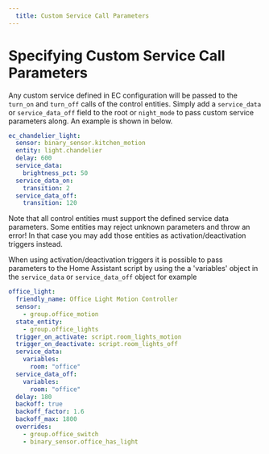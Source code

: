 ```yaml
---
  title: Custom Service Call Parameters
---   
```


# Specifying Custom Service Call Parameters
Any custom service defined in EC configuration will be passed to the `turn_on` and `turn_off` calls of the control entities. Simply add a `service_data` or `service_data_off` field to the root or `night_mode` to pass custom service parameters along. An example is shown in below.

```yaml
ec_chandelier_light:
  sensor: binary_sensor.kitchen_motion
  entity: light.chandelier
  delay: 600
  service_data:
    brightness_pct: 50
  service_data_on: 
    transition: 2
  service_data_off: 
    transition: 120
```      

Note that all control entities must support the defined service data parameters. Some entities may reject unknown parameters and throw an error! In that case you may add those entities as activation/deactivation triggers instead.

When using activation/deactivation triggers it is possible to pass parameters to the Home Assistant script by using the a 'variables' object in the `service_data` or `service_data_off` object for example

```yaml
office_light:
  friendly_name: Office Light Motion Controller
  sensor:
    - group.office_motion
  state_entity:
    - group.office_lights
  trigger_on_activate: script.room_lights_motion
  trigger_on_deactivate: script.room_lights_off
  service_data:
    variables:
      room: "office"
  service_data_off:
    variables:
      room: "office"
  delay: 180
  backoff: true
  backoff_factor: 1.6
  backoff_max: 1800
  overrides:
    - group.office_switch
    - binary_sensor.office_has_light
 ```
